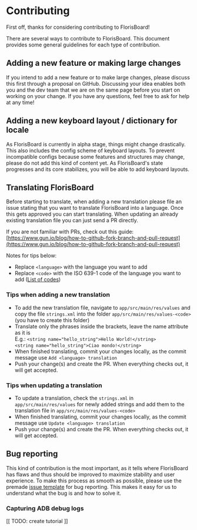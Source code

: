 # Contributing

First off, thanks for considering contributing to FlorisBoard!

There are several ways to contribute to FlorisBoard. This document provides some
general guidelines for each type of contribution.

## Adding a new feature or making large changes

If you intend to add a new feature or to make large changes, please discuss this
first through a proposal on GitHub. Discussing your idea enables both you and the
dev team that we are on the same page before you start on working on your change.
If you have any questions, feel free to ask for help at any time!

## Adding a new keyboard layout / dictionary for locale

As FlorisBoard is currently in alpha stage, things might change drastically. This
also includes the config scheme of keyboard layouts. To prevent incompatible
configs because some features and structures may change, please do not add this
kind of content yet. As FlorisBoard's state progresses and its core stabilizes,
you will be able to add keyboard layouts.

## Translating FlorisBoard

Before starting to translate, when adding a new translation please file
an issue stating that you want to translate FlorisBoard into a language.
Once this gets approved you can start translating. When updating an
already existing translation file you can just send a PR directly.

If you are not familiar with PRs, check out this guide:
[https://www.gun.io/blog/how-to-github-fork-branch-and-pull-request](https://www.gun.io/blog/how-to-github-fork-branch-and-pull-request)

Notes for tips below:
- Replace `<language>` with the language you want to add
- Replace `<code>` with the ISO 639-1 code of the language you want to
  add
  ([List of codes](https://en.wikipedia.org/wiki/List_of_ISO_639-1_codes))

### Tips when adding a new translation

- To add the new translation file, navigate to `app/src/main/res/values`
  and copy the file `strings.xml` into the folder
  `app/src/main/res/values-<code>` (you have to create this folder)
- Translate only the phrases inside the brackets, leave the name
  attribute as it is  
  E.g.: `<string name="hello_string">Hello World!</string>`  
  `<string name="hello_string">Ciao mondo!</string>`
- When finished translating, commit your changes locally, as the commit
  message use `Add <language> translation`
- Push your change(s) and create the PR. When everything checks out, it
  will get accepted.

### Tips when updating a translation
- To update a translation, check the `strings.xml` in
  `app/src/main/res/values` for newly added strings and add them to the
  translation file in `app/src/main/res/values-<code>`
- When finished translating, commit your changes locally, as the commit
  message use `Update <language> translation`
- Push your change(s) and create the PR. When everything checks out, it
  will get accepted.

## Bug reporting

This kind of contribution is the most important, as it tells where
FlorisBoard has flaws and thus should be improved to maximize stability
and user experience. To make this process as smooth as possible, please
use the premade [issue template](.github/ISSUE_TEMPLATE/bug_report.md)
for bug reporting. This makes it easy for us to understand what the bug
is and how to solve it.

### Capturing ADB debug logs

[[ TODO: create tutorial ]]
